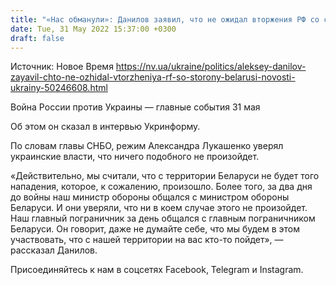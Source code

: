 ```yaml
---
title: "«Нас обманули»: Данилов заявил, что не ожидал вторжения РФ со стороны Беларуси"
date: Tue, 31 May 2022 15:37:00 +0300
draft: false
---
```

Источник: Новое Время https://nv.ua/ukraine/politics/aleksey-danilov-zayavil-chto-ne-ozhidal-vtorzheniya-rf-so-storony-belarusi-novosti-ukrainy-50246608.html


Война России против Украины — главные события 31 мая

Об этом он сказал в интервью Укринформу.

По словам главы СНБО, режим Александра Лукашенко уверял украинские власти, что ничего подобного не произойдет.

«Действительно, мы считали, что с территории Беларуси не будет того нападения, которое, к сожалению, произошло. Более того, за два дня до войны наш министр обороны общался с министром обороны Беларуси. И они уверяли, что ни в коем случае этого не произойдет. Наш главный пограничник за день общался с главным пограничником Беларуси. Он говорит, даже не думайте себе, что мы будем в этом участвовать, что с нашей территории на вас кто-то пойдет», — рассказал Данилов.

Присоединяйтесь к нам в соцсетях Facebook, Telegram и Instagram.
